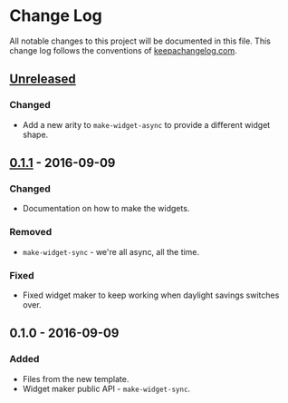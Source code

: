 # Change Log
All notable changes to this project will be documented in this file. This change log follows the conventions of [keepachangelog.com](http://keepachangelog.com/).

## [Unreleased]
### Changed
- Add a new arity to `make-widget-async` to provide a different widget shape.

## [0.1.1] - 2016-09-09
### Changed
- Documentation on how to make the widgets.

### Removed
- `make-widget-sync` - we're all async, all the time.

### Fixed
- Fixed widget maker to keep working when daylight savings switches over.

## 0.1.0 - 2016-09-09
### Added
- Files from the new template.
- Widget maker public API - `make-widget-sync`.

[Unreleased]: https://github.com/your-name/zookeeper-client/compare/0.1.1...HEAD
[0.1.1]: https://github.com/your-name/zookeeper-client/compare/0.1.0...0.1.1
